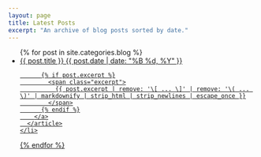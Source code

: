 ```yaml
---
layout: page
title: Latest Posts
excerpt: "An archive of blog posts sorted by date."
---
```


<ul class="post-list">
  {% for post in site.categories.blog %}
    <li>
      <article>
        <a href="{{ site.url }}{{ post.url }}">
          {{ post.title }} <span class="entry-date">
            <time datetime="{{ post.date | date_to_xmlschema }}">
              {{ post.date | date: "%B %d, %Y" }}
            </time>
          </span>

          {% if post.excerpt %}
            <span class="excerpt">
              {{ post.excerpt | remove: '\[ ... \]' | remove: '\( ... \)' | markdownify | strip_html | strip_newlines | escape_once }}
            </span>
          {% endif %}
        </a>
      </article>
    </li>
  {% endfor %}
</ul>
